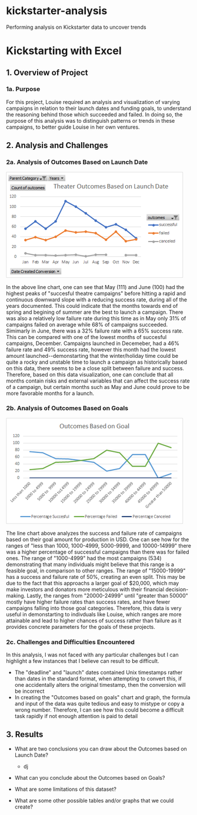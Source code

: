 # kickstarter-analysis
Performing analysis on Kickstarter data to uncover trends
# Kickstarting with Excel

## 1. Overview of Project
   ### 1a. Purpose
   For this project, Louise required an analysis and visualization of varying campaigns in relation to their launch dates and funding goals, to understand the reasoning behind those which succeeded and failed. In doing so, the purpose of this analysis was to distinguish patterns or trends in these campaigns, to better guide Louise in her own ventures. 

## 2. Analysis and Challenges

### 2a. Analysis of Outcomes Based on Launch Date

<img src="https://github.com/leilacf/kickstarter-analysis/blob/main/Theater_Outcomes_vs_Launch.png">

   In the above line chart, one can see that May (111) and June (100) had the highest peaks of "succesful theatre campaigns" before hitting a rapid and continuous downward slope with a reducing success rate, during all of the years documented. This could indicate that the months towards end of spring and begining of summer are the best to launch a campaign. There was also a relatively low failure rate during this time as in May only 31% of campaigns failed on average while 68% of campaigns succeeded. Simimarly in June, there was a 32% failure rate with a 65% success rate. This can be compared with one of the lowest months of succesful campaigns, December. Campaigns launched in Decemeber, had a 46% failure rate and 49% success rate, however this month had the lowest amount launched--demonstarting that the winter/holiday time could be quite a rocky and unstable time to launch a campaign as historically based on this data, there seems to be a close split between failure and success. Therefore, based on this data visualization, one can conclude that all months contain risks and external variables that can affect the success rate of a campaign, but certain months such as May and June could prove to be more favorable months for a launch. 
          

### 2b. Analysis of Outcomes Based on Goals

<img src="https://github.com/leilacf/kickstarter-analysis/blob/main/Outcomes_vs_Goals.png">

   The line chart above analyzes the success and failure rate of campaigns based on their goal amount for production in USD. One can see how for the ranges of "less than 1000, 1000-4999, 5000-9999, and 10000-14999" there was a higher percentage of successful campaigns than there was for failed ones. The range of "1000-4999" had the most campaigns (534) demonstrating that many individuals might believe that this range is a feasible goal, in comparison to other ranges. The range of "15000-19999" has a success and failure rate of 50%, creating an even split. This may be due to the fact that this approachs a larger goal of $20,000, which may make investors and donators more meticulous with their financial decision-making. Lastly, the ranges from "20000-24999" until "greater than 50000" mostly have higher failure rates than success rates, and have fewer campaigns falling into those goal categories. Therefore, this data is very useful in demonstarting to indivduals like Louise, which ranges are more attainable and lead to higher chances of success rather than failure as it provides concrete parameters for the goals of these projects.

### 2c. Challenges and Difficulties Encountered

   In this analysis, I was not faced with any particular challenges but I can highlight a few instances that I believe can result to be difficult. 
   - The "deadline" and "launch" dates contained Unix timestamps rather than dates in the standard format, when attempting to convert this, if one accidentally alters the original timestamp, then the conversion will be incorrect
   - In creating the "Outcomes based on goals" chart and graph, the formula and input of the data was quite tedious and easy to mistype or copy a wrong number. Therefore, I can see how this could become a difficult task rapidly if not enough attention is paid to detail

## 3. Results

- What are two conclusions you can draw about the Outcomes based on Launch Date?
  - dj

- What can you conclude about the Outcomes based on Goals?

- What are some limitations of this dataset?

- What are some other possible tables and/or graphs that we could create?
